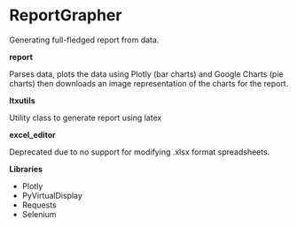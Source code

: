 ReportGrapher
======

Generating full-fledged report from data.

**report**

Parses data, plots the data using Plotly (bar charts)
and Google Charts (pie charts) then downloads an image
representation of the charts for the report.

**ltxutils**

Utility class to generate report using latex

**excel_editor**

Deprecated due to no support for modifying .xlsx format
spreadsheets. 


**Libraries**

* Plotly
* PyVirtualDisplay
* Requests
* Selenium